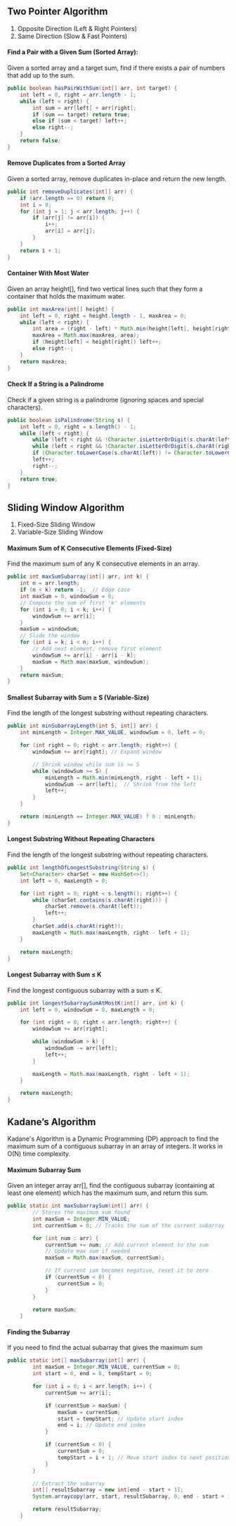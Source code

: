 ## Two Pointer Algorithm
1. Opposite Direction (Left & Right Pointers)  
2. Same Direction (Slow & Fast Pointers)
#### Find a Pair with a Given Sum (Sorted Array):  
Given a sorted array and a target sum, find if there exists a pair of numbers that add up to the sum.  
```java
public boolean hasPairWithSum(int[] arr, int target) {
    int left = 0, right = arr.length - 1;
    while (left < right) {
        int sum = arr[left] + arr[right];
        if (sum == target) return true;
        else if (sum < target) left++;
        else right--;
    }
    return false;
}
```
#### Remove Duplicates from a Sorted Array  
Given a sorted array, remove duplicates in-place and return the new length.  
```java
public int removeDuplicates(int[] arr) {
    if (arr.length == 0) return 0;
    int i = 0;
    for (int j = 1; j < arr.length; j++) {
        if (arr[j] != arr[i]) {
            i++;
            arr[i] = arr[j];
        }
    }
    return i + 1;
}
```
#### Container With Most Water  
Given an array height[], find two vertical lines such that they form a container that holds the maximum water.  
```java
public int maxArea(int[] height) {
    int left = 0, right = height.length - 1, maxArea = 0;
    while (left < right) {
        int area = (right - left) * Math.min(height[left], height[right]);
        maxArea = Math.max(maxArea, area);
        if (height[left] < height[right]) left++;
        else right--;
    }
    return maxArea;
}
```
#### Check If a String is a Palindrome  
Check if a given string is a palindrome (ignoring spaces and special characters).  
```java
public boolean isPalindrome(String s) {
    int left = 0, right = s.length() - 1;
    while (left < right) {
        while (left < right && !Character.isLetterOrDigit(s.charAt(left))) left++;
        while (left < right && !Character.isLetterOrDigit(s.charAt(right))) right--;
        if (Character.toLowerCase(s.charAt(left)) != Character.toLowerCase(s.charAt(right))) return false;
        left++;
        right--;
    }
    return true;
}
```
## Sliding Window Algorithm
1. Fixed-Size Sliding Window
2. Variable-Size Sliding Window
#### Maximum Sum of K Consecutive Elements (Fixed-Size)  
Find the maximum sum of any K consecutive elements in an array.
```java
public int maxSumSubarray(int[] arr, int k) {
    int n = arr.length;
    if (n < k) return -1;  // Edge case
    int maxSum = 0, windowSum = 0;
    // Compute the sum of first 'k' elements
    for (int i = 0; i < k; i++) {
        windowSum += arr[i];
    }
    maxSum = windowSum;
    // Slide the window
    for (int i = k; i < n; i++) {
        // Add next element, remove first element
        windowSum += arr[i] - arr[i - k];  
        maxSum = Math.max(maxSum, windowSum);
    }
    return maxSum;
}
```
#### Smallest Subarray with Sum ≥ S (Variable-Size)  
Find the length of the longest substring without repeating characters.  
```java
public int minSubarrayLength(int S, int[] arr) {
    int minLength = Integer.MAX_VALUE, windowSum = 0, left = 0;

    for (int right = 0; right < arr.length; right++) {
        windowSum += arr[right]; // Expand window

        // Shrink window while sum is >= S
        while (windowSum >= S) {
            minLength = Math.min(minLength, right - left + 1);
            windowSum -= arr[left];  // Shrink from the left
            left++;
        }
    }

    return (minLength == Integer.MAX_VALUE) ? 0 : minLength;
}
```
#### Longest Substring Without Repeating Characters  
Find the length of the longest substring without repeating characters.  
```java
public int lengthOfLongestSubstring(String s) {
    Set<Character> charSet = new HashSet<>();
    int left = 0, maxLength = 0;

    for (int right = 0; right < s.length(); right++) {
        while (charSet.contains(s.charAt(right))) {
            charSet.remove(s.charAt(left));
            left++;
        }
        charSet.add(s.charAt(right));
        maxLength = Math.max(maxLength, right - left + 1);
    }

    return maxLength;
}
```
#### Longest Subarray with Sum ≤ K  
Find the longest contiguous subarray with a sum ≤ K.  
```java
public int longestSubarraySumAtMostK(int[] arr, int k) {
    int left = 0, windowSum = 0, maxLength = 0;

    for (int right = 0; right < arr.length; right++) {
        windowSum += arr[right];

        while (windowSum > k) {
            windowSum -= arr[left];
            left++;
        }

        maxLength = Math.max(maxLength, right - left + 1);
    }

    return maxLength;
}
```
## Kadane’s Algorithm  
Kadane's Algorithm is a Dynamic Programming (DP) approach to find the maximum sum of a contiguous subarray in an array of integers. It works in O(N) time complexity.  
#### Maximum Subarray Sum
Given an integer array arr[], find the contiguous subarray (containing at least one element) which has the maximum sum, and return this sum.  
```java
public static int maxSubarraySum(int[] arr) {
        // Stores the maximum sum found
        int maxSum = Integer.MIN_VALUE; 
        int currentSum = 0; // Tracks the sum of the current subarray

        for (int num : arr) {
            currentSum += num; // Add current element to the sum
            // Update max sum if needed
            maxSum = Math.max(maxSum, currentSum); 

            // If current sum becomes negative, reset it to zero
            if (currentSum < 0) {
                currentSum = 0;
            }
        }

        return maxSum;
    }
```
#### Finding the Subarray  
If you need to find the actual subarray that gives the maximum sum  
```java
public static int[] maxSubarray(int[] arr) {
        int maxSum = Integer.MIN_VALUE, currentSum = 0;
        int start = 0, end = 0, tempStart = 0;

        for (int i = 0; i < arr.length; i++) {
            currentSum += arr[i];

            if (currentSum > maxSum) {
                maxSum = currentSum;
                start = tempStart; // Update start index
                end = i; // Update end index
            }

            if (currentSum < 0) {
                currentSum = 0;
                tempStart = i + 1; // Move start index to next position
            }
        }

        // Extract the subarray
        int[] resultSubarray = new int[end - start + 1];
        System.arraycopy(arr, start, resultSubarray, 0, end - start + 1);

        return resultSubarray;
    }
```
